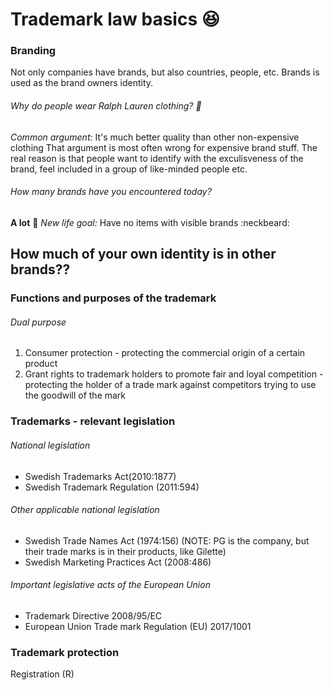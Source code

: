 # Trademark law basics :laughing:

### Branding

Not only companies have brands, but also countries, people, etc.
Brands is used as the brand owners identity.

###### Why do people wear Ralph Lauren clothing? :frog:
_Common argument:_ It's much better quality than other non-expensive clothing
That argument is most often wrong for expensive brand stuff.
The real reason is that people want to identify with the exculisveness of the
brand, feel included in a group of like-minded people etc.

###### How many brands have you encountered today?
**A lot** :eyes:
*New life goal:* Have no items with visible brands :neckbeard:

How much of your own identity is in other brands??
----

### Functions and purposes of the trademark
###### Dual purpose
1. Consumer protection - protecting the commercial origin of a certain product
2. Grant rights to trademark holders to promote fair and loyal competition -
protecting the holder of a trade mark against competitors trying to use the
goodwill of the mark

### Trademarks - relevant legislation
###### National legislation
- Swedish Trademarks Act(2010:1877)
- Swedish Trademark Regulation (2011:594)

###### Other applicable national legislation
- Swedish Trade Names Act (1974:156) (NOTE: PG is the company, but their trade
marks is in their products, like Gilette)
- Swedish Marketing Practices Act (2008:486)

###### Important legislative acts of the European Union
- Trademark Directive 2008/95/EC
- European Union Trade mark Regulation (EU) 2017/1001

### Trademark protection
Registration (R)

